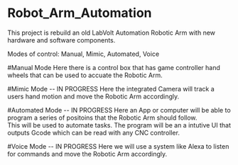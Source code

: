 # Robot_Arm_Automation

This project is rebuild an old LabVolt Automation Robotic Arm with new hardware and software components. 

Modes of control: Manual, Mimic, Automated, Voice  

#Manual Mode
Here there is a control box that has game controller hand wheels that can be used to accuate the Robotic Arm.

#Mimic Mode -- IN PROGRESS
Here the integrated Camera will track a users hand motion and move the Robotic Arm accordingly.  

#Automated Mode -- IN PROGRESS
Here an App or computer will be able to program a series of positoins that the Robotic Arm should follow.  
This will be used to automate tasks. The program will be an a intutive UI that outputs Gcode which can be read with any CNC controller.

#Voice Mode -- IN PROGRESS
Here we will use a system like Alexa to listen for commands and move the Robotic Arm accordingly.  
